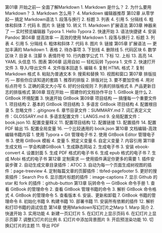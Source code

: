 第01章 开始之前— 全面了解Markdown
	1. Markdown 是什么？
	2. 为什么要用 Markdown？
	3. Markdown 怎么用？
	4. Markdown 编辑器推荐
第02章 从零学起— 搞定 Markdown语法
	1. 段落与换行
	2. 标题
	3. 列表
	4. 引用
	5. 分隔线
	6. 粗体和斜体
	7. 代码
	8. 图片
	9. 链接
	10. 转义
	11. Markdown 扩展语法
第03章 神器来了 — 实时预览编辑器 Typora
	1. Hello Typora
	2. 快速开始
	3. 语法快捷键
	4. 安装 Pandoc
第04章 提高效率 — 高效的使用 Markdown
	1. 段落与换行
	2. 标题
	3. 列表
	4. 引用
	5. 分隔线
	6. 粗体和斜体
	7. 代码
	8. 图片
	9. 链接
第05章 扩展语法 — 更加丰满的 Markdown
	1. 表格
	2. 待办事项
	3. 下划线
	4. 删除线
	5. 代码区块
	6. 数学区块
	7. 目录
	8. 注脚
	9. 表情符号
	10. 行内数学公式
	11. 下标
	12. 上标
	13. 高亮
	14. YAML 头信息
	15. 图表
第06章 运用自如 — 轻松玩转 Typora
	1. 文件
	2. 快速打开文件
	3. 导入/导出文件
	4. 文件版本回退
	5. 编辑
	6. 复制 HTML 格式
	7. 复制 Markdown 格式
	8. 粘贴为普通文本
	9. 搜索和替换
	10. 视图和窗口
第07章 排版技巧 — 那些你应该知道的套路
	1. 推荐的排版
	2. 排版对比
	3. 要不要加空格
	4. 用对标点符号
	5. 正确的英文大小写
	6. 好的分段规则
	7. 列表的排版格式
	8. 产品更新日志的排版格式
第08章 现在开始 — 搭建你的文档协作平台
	1. GitBook 是什么
	2. GitBook 环境配置
	3. 快速开始 GitBook
第09章 项目结构 — 搞懂每一个重要文件
	1. 项目结构
	2. 基本的 GitBook 项目结构
	3. 多语言 GitBook 项目结构
	4. 配置根目录
	5. 忽略文件：.gitignore
	6. 章节目录文件：SUMMARY.md
	7. 词汇表定义文件：GLOSSARY.md
	8. 多语言配置文件：LANGS.md
	9. 全局配置文件：book.json
	10. 配置变量释义
	11. 配置项目结构
	12. 配置链接
	13. 配置插件
	14. 配置 PDF 输出
	15. 配置全局变量
	16. 一个比较通用的 book.json
第10章 文档编辑-高效编辑书籍内容
	1. 使用 Typora + Git 管理电子书
	2. 使用 GitBook Editor 管理电子书
	3. 使用 GitBook 模板
	4. 变量
	5. 预定义变量
	6. 自定义变量
	7. 内容引用
第11章 生成文档 — 学会构建GitBook
	1. 生成静态网站
	2. 生成电子书
	3. 安装 ebook-convert
	4. 设置封面
	5. 生成 PDF 格式的电子书
	6. 生成 epub 格式的电子书
	7. 生成 Mobi 格式的电子书
第12章 定制需求 — 使用插件满足你更多的需要
	1. 插件安装步骤
	2. 自动生成文章目录插件：ATOC
	3. 自动为每一个页面生成树视图的插件：page-treeview
	4. 定制每篇文章的页脚插件：tbfed-pagefooter
	5. 更好的搜索插件：Search Pro
	6. 显示图片标题的插件：image-captions
	7. 显示 Github 的 star 和 fork 的插件：github-button
第13章 玩转命令 — GitBook 命令手册
	1. 查看 GitBook 的管理命令
	2. 查看 GitBook 管理书籍的命令
	3. 解析 GitBook 命令格式
	4. GitBook 的管理命令
	5. 查看版本
	6. 安装、更新和卸载
	7. GitBook 书籍的管理命令
	8. 初始化书籍
	9. 构建书籍
	10. 部署书籍
	11. 安装所有依赖的插件
	12. 解析和打印书籍的调试信息
第14章 使用Markdown写幻灯片之Marp
	1. Marp 简介
	2. 快速开始
	3. 实用功能
	4. 新建一页幻灯片
	5. 在幻灯片上显示页码
	6. 在幻灯片上显示页脚
	7. 调整幻灯片的比例
	8. 幻灯片中添加背景图片
	9. 开启预渲染功能
	10. 切换幻灯片的主题
	11. 导出 PDF
